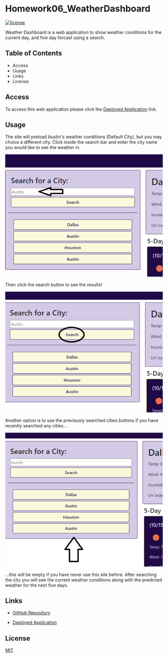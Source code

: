 # Homework06_WeatherDashboard
[![license](https://img.shields.io/github/license/PAW6063/Homework06_WeatherDashboard.svg?style=flat-square)](https://github.com/PAW6063/Homework06_WeatherDashboard/blob/main/LICENSE)

Weather Dashboard is a web application to show weather conditions for the current day, and five day forcast using a search.

## Table of Contents
- Access
- Usage
- Links
- License

## Access
To access this web application please click the [Deployed Application](https://paw6063.github.io/Homework06_WeatherDashboard/) link.

## Usage
The site will preload Austin's weather conditions (Default City), but you may choice a different city. Click inside the search bar and enter the city name you would like to see the weather in.

![Web Page](./assets/images/Picture1.png)

Then click the search button to see the results!

![Web Page](./assets/images/Picture2.png)

Another option is to use the previously searched cities buttons if you have recently searched any cities...

![Web Page](./assets/images/Picture3.png)

...this will be empty if you have never use this site before.
After searching the city you will see the current weather conditions along with the predicted weather for the next five days.

## Links
- [GitHub Repository](https://github.com/PAW6063/Homework06_WeatherDashboard)

- [Deployed Application](https://paw6063.github.io/Homework06_WeatherDashboard/)

## License
[MIT](https://github.com/DAVFoundation/captain-n3m0/blob/master/LICENSE)